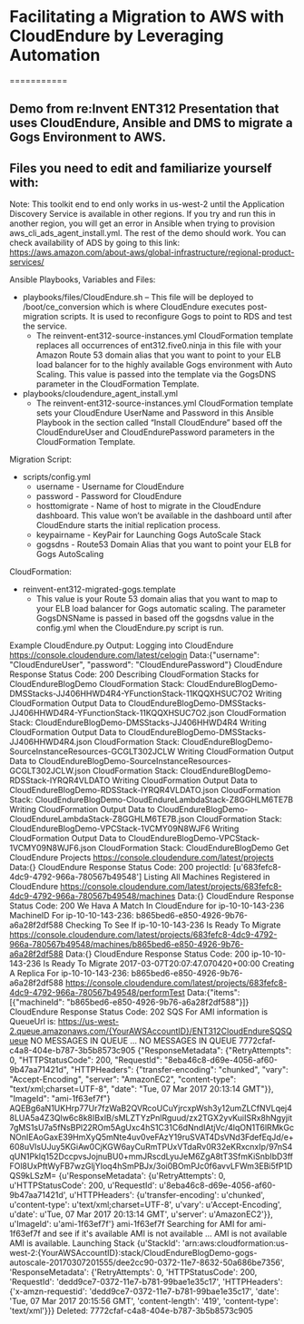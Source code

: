 # Facilitating a Migration to AWS with CloudEndure by Leveraging Automation
===========

## Demo from re:Invent ENT312 Presentation that uses CloudEndure, Ansible and DMS to migrate a Gogs Environment to AWS.

## Files you need to edit and familiarize yourself with:

Note: This toolkit end to end only works in us-west-2 until the Application Discovery Service is available in other regions. 
If you try and run this in another region, you will get an error in Ansible when trying to provision aws_cli_ads_agent_install.yml. 
The rest of the demo should work. You can check availability of ADS by going to this link:
https://aws.amazon.com/about-aws/global-infrastructure/regional-product-services/

Ansible Playbooks, Variables and Files:
* playbooks/files/CloudEndure.sh – This file will be deployed to /boot/ce_conversion which is where CloudEndure executes post-migration scripts. It is used to reconfigure Gogs to point to RDS and test the service.
	- The reinvent-ent312-source-instances.yml CloudFormation template replaces all occurrences of ent312.five0.ninja in this file with your Amazon Route 53 domain alias that you want to point to your ELB load balancer for to the highly available Gogs environment with Auto Scaling. This value is passed into the template via the GogsDNS parameter in the CloudFormation Template.
* playbooks/cloudendure_agent_install.yml
	- The reinvent-ent312-source-instances.yml CloudFormation template sets your CloudEndure UserName and Password in this Ansible Playbook in the section called “Install CloudEndure” based off the CloudEndureUser and CloudEndurePassword parameters in the CloudFormation Template.

Migration Script:
* scripts/config.yml
	- username - Username for CloudEndure
	- password - Password for CloudEndure
	- hosttomigrate - Name of host to migrate in the CloudEndure dashboard. This value won’t be available in the dashboard until after CloudEndure starts the initial replication process.
	- keypairname - KeyPair for Launching Gogs AutoScale Stack
	- gogsdns - Route53 Domain Alias that you want to point your ELB for Gogs AutoScaling

CloudFormation:
* reinvent-ent312-migrated-gogs.template
	- This value is your Route 53 domain alias that you want to map to your ELB load balancer for Gogs automatic scaling. The parameter GogsDNSName is passed in based off the gogsdns value in the config.yml when the CloudEndure.py script is run.


Example CloudEndure.py Output:
Logging into CloudEndure
https://console.cloudendure.com/latest/celogin
Data:{"username": "CloudEndureUser", "password": "CloudEndurePassword"}
CloudEndure Response Status Code: 200
Describing CloudFormation Stacks for CloudEndureBlogDemo
CloudFormation Stack: CloudEndureBlogDemo-DMSStacks-JJ406HHWD4R4-YFunctionStack-11KQQXHSUC7O2
Writing CloudFormation Output Data to CloudEndureBlogDemo-DMSStacks-JJ406HHWD4R4-YFunctionStack-11KQQXHSUC7O2.json
CloudFormation Stack: CloudEndureBlogDemo-DMSStacks-JJ406HHWD4R4
Writing CloudFormation Output Data to CloudEndureBlogDemo-DMSStacks-JJ406HHWD4R4.json
CloudFormation Stack: CloudEndureBlogDemo-SourceInstanceResources-GCGLT302JCLW
Writing CloudFormation Output Data to CloudEndureBlogDemo-SourceInstanceResources-GCGLT302JCLW.json
CloudFormation Stack: CloudEndureBlogDemo-RDSStack-IYRQR4VLDATO
Writing CloudFormation Output Data to CloudEndureBlogDemo-RDSStack-IYRQR4VLDATO.json
CloudFormation Stack: CloudEndureBlogDemo-CloudEndureLambdaStack-Z8GGHLM6TE7B
Writing CloudFormation Output Data to CloudEndureBlogDemo-CloudEndureLambdaStack-Z8GGHLM6TE7B.json
CloudFormation Stack: CloudEndureBlogDemo-VPCStack-1VCMY09N8WJF6
Writing CloudFormation Output Data to CloudEndureBlogDemo-VPCStack-1VCMY09N8WJF6.json
CloudFormation Stack: CloudEndureBlogDemo
Get CloudEndure Projects
https://console.cloudendure.com/latest/projects
Data:{}
CloudEndure Response Status Code: 200
projectId: [u'683fefc8-4dc9-4792-966a-780567b49548']
Listing All Machines Registered in CloudEndure
https://console.cloudendure.com/latest/projects/683fefc8-4dc9-4792-966a-780567b49548/machines
Data:{}
CloudEndure Response Status Code: 200
We Hava A Match In CloudEndure for ip-10-10-143-236
MachineID For ip-10-10-143-236: b865bed6-e850-4926-9b76-a6a28f2df588
Checking To See If ip-10-10-143-236 Is Ready To Migrate
https://console.cloudendure.com/latest/projects/683fefc8-4dc9-4792-966a-780567b49548/machines/b865bed6-e850-4926-9b76-a6a28f2df588
Data:{}
CloudEndure Response Status Code: 200
ip-10-10-143-236 Is Ready To Migrate
2017-03-07T20:07:47.070420+00:00
Creating A Replica For ip-10-10-143-236: b865bed6-e850-4926-9b76-a6a28f2df588
https://console.cloudendure.com/latest/projects/683fefc8-4dc9-4792-966a-780567b49548/performTest
Data:{"items": [{"machineId": "b865bed6-e850-4926-9b76-a6a28f2df588"}]}
CloudEndure Response Status Code: 202
SQS For AMI information is QueueUrl is: https://us-west-2.queue.amazonaws.com/{YourAWSAccountID}/ENT312CloudEndureSQSQueue
NO MESSAGES IN QUEUE
…
NO MESSAGES IN QUEUE
7772cfaf-c4a8-404e-b787-3b5b8573c905
{"ResponseMetadata": {"RetryAttempts": 0, "HTTPStatusCode": 200, "RequestId": "8eba46c8-d69e-4056-af60-9b47aa71421d", "HTTPHeaders": {"transfer-encoding": "chunked", "vary": "Accept-Encoding", "server": "AmazonEC2", "content-type": "text/xml;charset=UTF-8", "date": "Tue, 07 Mar 2017 20:13:14 GMT"}}, "ImageId": "ami-1f63ef7f"}
AQEBg6aN1UKHrp77Ur7fzWaB2QVRcoUCuYjrcxpWsh3y12umZLCfNVLqej48LUA5a4Z3Qlw6c8k8IBxIB/sMLZTYzPnlRguud/zx2TGX2yvKuiISRx8hNgyjit7gMS1sU7a5fNsBPl22ROm5AgUxc4hS1C31C6dNndIAtjVc/4lqON1T6lRMkGcNOnIEAoGaxE39HmXyQ5mNte4uv0veFAzY19ruSVAT4DsVNd3FdefEqJd/e+608uVIsUJuy5KGiAw0CjKGW6ayCuRmTPUxVTdaRv0R32eKRxcnxIp/97nS4qUN1Pklq152DccpvsJojnuBU0+mmJRscdLyuJeM6ZgA8tT3SfmKiSnbIbD3ffFOl8UxPftWyFB7wzGljYIoq4hSmPBJx/3oi0BOmPJc0f6avvLFWm3EBi5fP1DQS9kLSzM=
{u'ResponseMetadata': {u'RetryAttempts': 0, u'HTTPStatusCode': 200, u'RequestId': u'8eba46c8-d69e-4056-af60-9b47aa71421d', u'HTTPHeaders': {u'transfer-encoding': u'chunked', u'content-type': u'text/xml;charset=UTF-8', u'vary': u'Accept-Encoding', u'date': u'Tue, 07 Mar 2017 20:13:14 GMT', u'server': u'AmazonEC2'}}, u'ImageId': u'ami-1f63ef7f'}
ami-1f63ef7f
Searching for AMI for ami-1f63ef7f and see if it's available
AMI is not available
…
AMI is not available
AMI is available. Launching Stack
{u'StackId': 'arn:aws:cloudformation:us-west-2:{YourAWSAccountID}:stack/CloudEndureBlogDemo-gogs-autoscale-20170307201555/dee2cc90-0372-11e7-8632-50a686be7356', 'ResponseMetadata': {'RetryAttempts': 0, 'HTTPStatusCode': 200, 'RequestId': 'dedd9ce7-0372-11e7-b781-99bae1e35c17', 'HTTPHeaders': {'x-amzn-requestid': 'dedd9ce7-0372-11e7-b781-99bae1e35c17', 'date': 'Tue, 07 Mar 2017 20:15:56 GMT', 'content-length': '419', 'content-type': 'text/xml'}}}
Deleted: 7772cfaf-c4a8-404e-b787-3b5b8573c905



